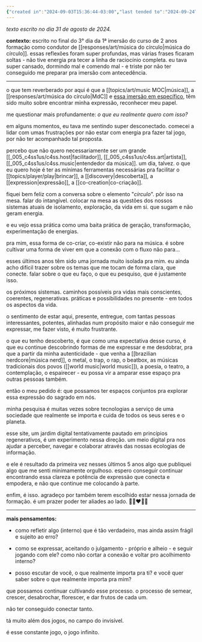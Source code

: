 ```yaml
---
{"created in":"2024-09-03T15:36:44-03:00","last tended to":"2024-09-24T13:19:01-03:00","tags":["essay","personal","music","alchemy","🌿"],"dg-publish":true,"permalink":"/010-notes-from-courses-events-and-chats/2024-08-reflections-on-the-1st-musica-do-circulo-leading-training-immersion/","dgPassFrontmatter":true,"created":"2024-09-03T15:36:44.069-03:00","updated":"2024-09-24T13:24:43.550-03:00"}
---
```


*texto escrito no dia 31 de agosto de 2024.*

**contexto:** escrito no final do 3° dia da 1ª imersão do curso de 2 anos formação como condutor de [[responses/art/música do círculo\|música do círculo]]. essas reflexões foram super profundas, mas várias frases ficaram soltas - não tive energia pra tecer a linha de raciocínio completa. eu tava super cansado, dormindo mal e comendo mal - e triste por não ter conseguido me preparar pra imersão com antecedência.

---

o que tem reverberado por aqui é que a [[topics/art/music MOC\|música]], a [[responses/art/música do círculo\|MdC]] e [essa imersão em específico](https://www.musicadocirculo.com/formacao2024), têm sido muito sobre encontrar minha expressão, reconhecer meu papel.

me questionar mais profundamente: *o que eu realmente quero com isso?*

em alguns momentos, eu tava me sentindo super desconectado. comecei a lidar com umas frustrações por não estar com energia pra fazer tal jogo, por não ter acompanhado tal proposta.

percebo que não quero necessariamente ser um grande [[_005_c4ss1us/c4ss.host\|facilitador]], [[_005_c4ss1us/c4ss.art\|artista]], [[_005_c4ss1us/c4ss.music\|entendedor da música]]. um dia, talvez. o que eu quero hoje é ter as mínimas ferramentas necessárias pra facilitar o [[topics/player/play\|brincar]], a [[discovery\|descoberta]], a [[expression\|expressão]], a [[co-creation\|co-criação]].

fiquei bem feliz com a conversa sobre o elemento "*círculo*". pôr isso na mesa. falar do intangível. colocar na mesa as questões dos nossos sistemas atuais de isolamento, exploração, da vida em si. que sugam e não geram energia.

e eu vejo essa prática como uma baita prática de geração, transformação, experimentação de energias.

pra mim, essa forma de co-criar, co-existir não para na música. é sobre cultivar uma forma de viver em que a conexão com o fluxo não para...

esses últimos anos têm sido uma jornada muito isolada pra mim. eu ainda acho difícil trazer sobre os temas que me tocam de forma clara, que conecte. falar sobre o que eu faço, o que eu pesquiso, que é justamente isso. 

os próximos sistemas. caminhos possíveis pra vidas mais conscientes, coerentes, regenerativas. práticas e possibilidades no presente - em todos os aspectos da vida.

o sentimento de estar aqui, presente, entregue, com tantas pessoas interessantes, potentes, alinhadas num propósito maior e não conseguir me expressar, me fazer visto, é muito frustrante.

o que eu tenho descoberto, é que como uma expectativa desse curso, é que eu continue descobrindo formas de me expressar e me desdobrar, pra que a partir da minha autenticidade - que venha a [[brazilian nerdcore\|música nerd]], o metal, o trap, o rap, o beatbox, as músicas tradicionais dos povos ([[world music\|world music]]), a poesia, o teatro, a contemplação, o espairecer - eu possa vir a amparar esse espaço pra outras pessoas também.

então o meu pedido é: que possamos ter espaços conjuntos pra explorar essa expressão do sagrado em nós.

minha pesquisa é muitas vezes sobre tecnologias a serviço de uma sociedade que realmente se importa e cuida de todos os seus seres e o planeta.

esse site, um jardim digital tentativamente pautado em princípios regenerativos, é um experimento nessa direção. um meio digital pra nos ajudar a perceber, navegar e colaborar através das nossas ecologias de informação.

e ele é resultado da primeira vez nesses últimos 5 anos algo que publiquei algo que me senti minimamente orgulhoso. espero conseguir continuar encontrando essa clareza e potência de expressão que conecta e empodera, e não que continue me colocando à parte.

enfim, é isso. agradeço por também terem escolhido estar nessa jornada de formação. é um prazer poder ter aliades ao lado. 🙏🏼❤️✌🏻

---

**mais pensamentos:**

- como refletir algo (interno) que é tão verdadeiro, mas ainda assim frágil e sujeito ao erro?

- como se expressar, aceitando o julgamento - próprio e alheio - e seguir jogando com ele? como não cortar a conexão e voltar pro acolhimento interno?

- posso escutar de você, o que realmente importa pra ti? e você quer saber sobre o que realmente importa pra mim?

que possamos continuar cultivando esse processo. o processo de semear, crescer, desabrochar, florescer, e dar frutos de cada um.

não ter conseguido conectar tanto.

tá muito além dos jogos, no campo do invisível.

é esse constante jogo, o jogo infinito.